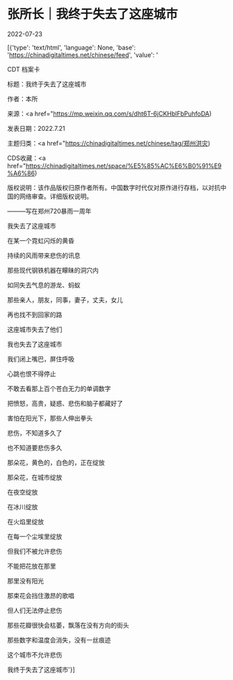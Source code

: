 # 张所长｜我终于失去了这座城市

2022-07-23

[{'type': 'text/html', 'language': None, 'base': 'https://chinadigitaltimes.net/chinese/feed', 'value': '

CDT 档案卡

标题：我终于失去了这座城市

作者：本所

来源：<a href="https://mp.weixin.qq.com/s/dht6T-6jCKHblFbPuhfoDA)

发表日期：2022.7.21

主题归类：<a href="https://chinadigitaltimes.net/chinese/tag/郑州洪灾)

CDS收藏：<a href="https://chinadigitaltimes.net/space/%E5%85%AC%E6%B0%91%E9%A6%86)

版权说明：该作品版权归原作者所有。中国数字时代仅对原作进行存档，以对抗中国的网络审查。详细版权说明。





———写在郑州720暴雨一周年

我失去了这座城市

在某一个霓虹闪烁的黄昏

持续的风雨带来悲伤的讯息

那些现代钢铁机器在矇昧的洞穴内

如同失去气息的游龙、蚂蚁

那些亲人，朋友，同事，妻子，丈夫，女儿

再也找不到回家的路

这座城市失去了他们

我也失去了这座城市

我们闭上嘴巴，屏住呼吸

心跳也恨不得停止

不敢去看那上百个苍白无力的单调数字

把愤怒，高贵，疑惑、悲伤和脑子都藏好了

害怕在阳光下，那些人伸出拳头

悲伤，不知道多久了

也不知道要悲伤多久

那朵花，黄色的，白色的，正在绽放

那朵花，在城市绽放

在夜空绽放

在冰川绽放

在火焰里绽放

在每一个尘埃里绽放

但我们不被允许悲伤

不能把花放在那里

那里没有阳光

那束花会挡住激昂的歌唱

但人们无法停止悲伤

那些花瓣很快会枯萎，飘落在没有方向的街头

那些数字和温度会消失，没有一丝痕迹

这个城市不允许悲伤

我终于失去了这座城市'}]